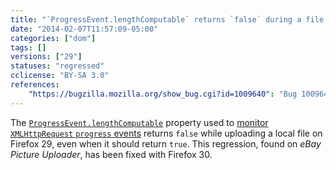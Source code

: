 ```yaml
---
title: "`ProgressEvent.lengthComputable` returns `false` during a file upload"
date: "2014-02-07T11:57:09-05:00"
categories: ["dom"]
tags: []
versions: ["29"]
statuses: "regressed"
cclicense: "BY-SA 3.0"
references:
    "https://bugzilla.mozilla.org/show_bug.cgi?id=1009640": "Bug 1009640 – \"Unable to compute\" error on Ebay photo uploader due to XMLHttpRequest lengthComputable == false"
---
```

The [`ProgressEvent.lengthComputable`](https://developer.mozilla.org/en-US/docs/Web/API/ProgressEvent.lengthComputable) property used to [monitor `XMLHttpRequest` `progress` events](https://developer.mozilla.org/en-US/docs/Web/API/XMLHttpRequest/Using_XMLHttpRequest#Monitoring_progress) returns `false` while uploading a local file on Firefox 29, even when it should return `true`. This regression, found on *eBay Picture Uploader*, has been fixed with Firefox 30.
